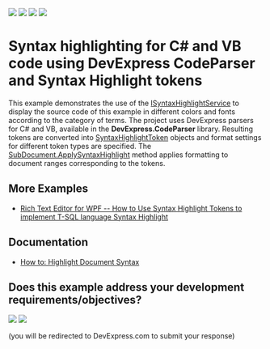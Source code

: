 <!-- default badges list -->
![](https://img.shields.io/endpoint?url=https://codecentral.devexpress.com/api/v1/VersionRange/141567505/24.2.1%2B)
[![](https://img.shields.io/badge/Open_in_DevExpress_Support_Center-FF7200?style=flat-square&logo=DevExpress&logoColor=white)](https://supportcenter.devexpress.com/ticket/details/T830557)
[![](https://img.shields.io/badge/📖_How_to_use_DevExpress_Examples-e9f6fc?style=flat-square)](https://docs.devexpress.com/GeneralInformation/403183)
[![](https://img.shields.io/badge/💬_Leave_Feedback-feecdd?style=flat-square)](#does-this-example-address-your-development-requirementsobjectives)
<!-- default badges end -->
# Syntax highlighting for C# and VB code using DevExpress CodeParser and Syntax Highlight tokens

This example demonstrates the use of the [ISyntaxHighlightService](https://docs.devexpress.com/OfficeFileAPI/DevExpress.XtraRichEdit.Services.ISyntaxHighlightService) to display the source code of this example in different colors and fonts according to the category of terms. The project uses DevExpress parsers for C# and VB, available in the **DevExpress.CodeParser** library. Resulting tokens are converted into [SyntaxHighlightToken](https://docs.devexpress.com/OfficeFileAPI/DevExpress.XtraRichEdit.API.Native.SyntaxHighlightToken) objects and format settings for different token types are specified. The [SubDocument.ApplySyntaxHighlight](https://docs.devexpress.com/OfficeFileAPI/DevExpress.XtraRichEdit.API.Native.SubDocument.ApplySyntaxHighlight(System.Collections.Generic.List-DevExpress.XtraRichEdit.API.Native.SyntaxHighlightToken-)) method applies formatting to document ranges corresponding to the tokens.

## More Examples

* [Rich Text Editor for WPF -- How to Use Syntax Highlight Tokens to implement T-SQL language Syntax Highlight](https://github.com/DevExpress-Examples/how-to-implement-t-sql-language-syntax-highlighting-by-creating-syntax-highlight-tokens)

## Documentation

* [How to: Highlight Document Syntax](https://docs.devexpress.com/WPF/14714/controls-and-libraries/rich-text-editor/examples/automation/how-to-highlight-document-syntax)
<!-- feedback -->
## Does this example address your development requirements/objectives?

[<img src="https://www.devexpress.com/support/examples/i/yes-button.svg"/>](https://www.devexpress.com/support/examples/survey.xml?utm_source=github&utm_campaign=syntax-highlighting-for-c-and-vb-code-using-devexpress-codeparser-and-syntax-highlight-tokens&~~~was_helpful=yes) [<img src="https://www.devexpress.com/support/examples/i/no-button.svg"/>](https://www.devexpress.com/support/examples/survey.xml?utm_source=github&utm_campaign=syntax-highlighting-for-c-and-vb-code-using-devexpress-codeparser-and-syntax-highlight-tokens&~~~was_helpful=no)

(you will be redirected to DevExpress.com to submit your response)
<!-- feedback end -->
